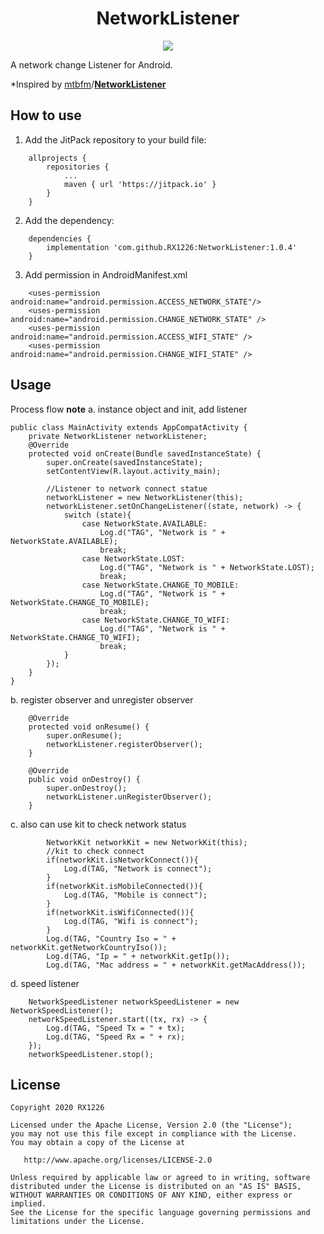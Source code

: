 <h1 align="center">NetworkListener</h1>

<p align="center">
  <a target="_blank" href="https://www.paypal.me/RX1226" title="Donate using PayPal"><img src="https://img.shields.io/badge/paypal-donate-yellow.svg" /></a>
</p>


A network change Listener for Android.

*Inspired by [mtbfm](https://github.com/mtbfm)/**[NetworkListener](https://github.com/mtbfm/NetworkListener)**

## How to use

1. Add the JitPack repository to your build file:
```
    allprojects {
        repositories {
            ...
            maven { url 'https://jitpack.io' }
        }
    }
```
2. Add the dependency:
```
    dependencies {
        implementation 'com.github.RX1226:NetworkListener:1.0.4'
    }
```

3. Add permission in AndroidManifest.xml
```
    <uses-permission android:name="android.permission.ACCESS_NETWORK_STATE"/>
    <uses-permission android:name="android.permission.CHANGE_NETWORK_STATE" />
    <uses-permission android:name="android.permission.ACCESS_WIFI_STATE" />
    <uses-permission android:name="android.permission.CHANGE_WIFI_STATE" />
```
## Usage
Process flow
**note**
a. instance object and init, add listener

```
public class MainActivity extends AppCompatActivity {
    private NetworkListener networkListener;
    @Override
    protected void onCreate(Bundle savedInstanceState) {
        super.onCreate(savedInstanceState);
        setContentView(R.layout.activity_main);

        //Listener to network connect statue
        networkListener = new NetworkListener(this);
        networkListener.setOnChangeListener((state, network) -> {
            switch (state){
                case NetworkState.AVAILABLE:
                    Log.d("TAG", "Network is " + NetworkState.AVAILABLE);
                    break;
                case NetworkState.LOST:
                    Log.d("TAG", "Network is " + NetworkState.LOST);
                    break;
                case NetworkState.CHANGE_TO_MOBILE:
                    Log.d("TAG", "Network is " + NetworkState.CHANGE_TO_MOBILE);
                    break;
                case NetworkState.CHANGE_TO_WIFI:
                    Log.d("TAG", "Network is " + NetworkState.CHANGE_TO_WIFI);
                    break;
            }
        });
    }
}
```
b. register observer and unregister observer
```
    @Override
    protected void onResume() {
        super.onResume();
        networkListener.registerObserver();
    }

    @Override
    public void onDestroy() {
        super.onDestroy();
        networkListener.unRegisterObserver();
    }
```
c. also can use kit to check network status
```
        NetworkKit networkKit = new NetworkKit(this);
        //kit to check connect
        if(networkKit.isNetworkConnect()){
            Log.d(TAG, "Network is connect");
        }
        if(networkKit.isMobileConnected()){
            Log.d(TAG, "Mobile is connect");
        }
        if(networkKit.isWifiConnected()){
            Log.d(TAG, "Wifi is connect");
        }
        Log.d(TAG, "Country Iso = " + networkKit.getNetworkCountryIso());
        Log.d(TAG, "Ip = " + networkKit.getIp());
        Log.d(TAG, "Mac address = " + networkKit.getMacAddress());
```
d. speed listener

```
    NetworkSpeedListener networkSpeedListener = new NetworkSpeedListener();
    networkSpeedListener.start((tx, rx) -> {
        Log.d(TAG, "Speed Tx = " + tx);
        Log.d(TAG, "Speed Rx = " + rx);
    });
    networkSpeedListener.stop();
```

## License

	Copyright 2020 RX1226
	
	Licensed under the Apache License, Version 2.0 (the "License");
	you may not use this file except in compliance with the License.
	You may obtain a copy of the License at
	
	   http://www.apache.org/licenses/LICENSE-2.0
	
	Unless required by applicable law or agreed to in writing, software
	distributed under the License is distributed on an "AS IS" BASIS,
	WITHOUT WARRANTIES OR CONDITIONS OF ANY KIND, either express or implied.
	See the License for the specific language governing permissions and
	limitations under the License.

